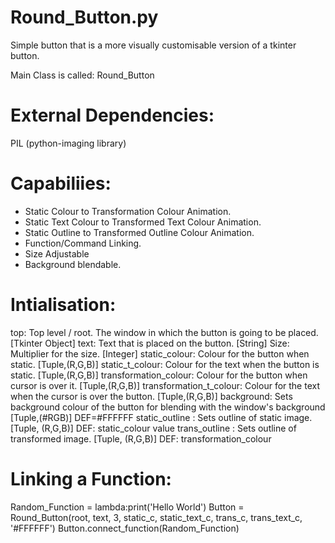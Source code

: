 # Round_Button.py
Simple button that is a more visually customisable version of a tkinter button.

Main Class is called: Round_Button

External Dependencies:
======================

PIL (python-imaging library)

Capabiliies:
=============

+ Static Colour to Transformation Colour Animation.
+ Static Text Colour to Transformed Text Colour Animation.
+ Static Outline to Transformed Outline Colour Animation.
+ Function/Command Linking.
+ Size Adjustable
+ Background blendable.

Intialisation:
==============

top: Top level / root. The window in which the button is going to be placed. [Tkinter Object]
text: Text that is placed on the button. [String]
Size: Multiplier for the size. [Integer]
static_colour: Colour for the button when static. [Tuple,(R,G,B)]
static_t_colour: Colour for the text when the button is static. [Tuple,(R,G,B)]
transformation_colour: Colour for the button when cursor is over it. [Tuple,(R,G,B)]
transformation_t_colour: Colour for the text when the cursor is over the button. [Tuple,(R,G,B)]
background: Sets background colour of the button for blending with the window's background [Tuple,(#RGB)] DEF=#FFFFFF
static_outline : Sets outline of static image. [Tuple, (R,G,B)] DEF: static_colour value
trans_outline : Sets outline of transformed image. [Tuple, (R,G,B)] DEF: transformation_colour



Linking a Function:
===================

Random_Function = lambda:print('Hello World')
Button = Round_Button(root, text, 3, static_c, static_text_c, trans_c, trans_text_c, '#FFFFFF')
Button.connect_function(Random_Function)



